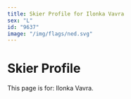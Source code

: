 ```yaml
---
title: Skier Profile for Ilonka Vavra
sex: "L"
id: "9637"
image: "/img/flags/ned.svg" 
---
```


# Skier Profile

This page is for: Ilonka Vavra.
    